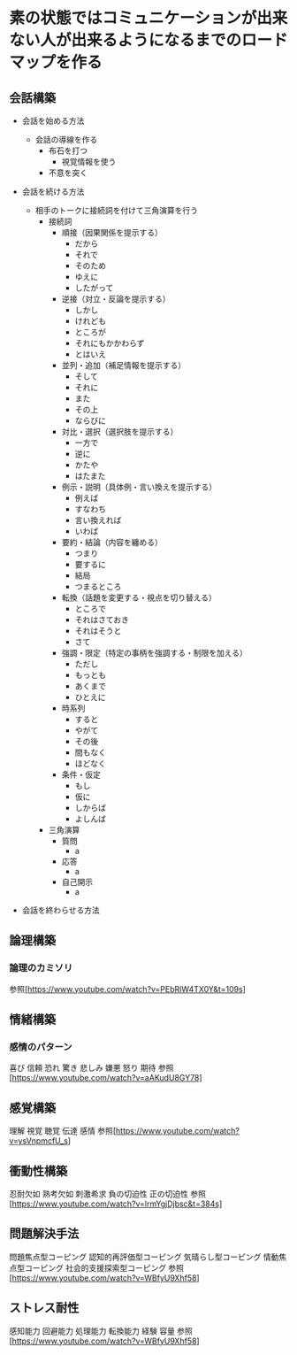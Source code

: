 # 素の状態ではコミュニケーションが出来ない人が出来るようになるまでのロードマップを作る
## 会話構築
- 会話を始める方法
    - 会話の導線を作る
        - 布石を打つ
            - 視覚情報を使う
        - 不意を突く

- 会話を続ける方法
    - 相手のトークに接続詞を付けて三角演算を行う
        - 接続詞
            - 順接（因果関係を提示する）
                - だから
                - それで
                - そのため
                - ゆえに
                - したがって
            - 逆接（対立・反論を提示する）
                - しかし
                - けれども
                - ところが
                - それにもかかわらず
                - とはいえ
            - 並列・追加（補足情報を提示する）
                - そして
                - それに
                - また
                - その上
                - ならびに
            - 対比・選択（選択肢を提示する）
                - 一方で
                - 逆に
                - かたや
                - はたまた
            - 例示・説明（具体例・言い換えを提示する）
                - 例えば
                - すなわち
                - 言い換えれば
                - いわば
            - 要約・結論（内容を纏める）
                - つまり
                - 要するに
                - 結局
                - つまるところ
            - 転換（話題を変更する・視点を切り替える）
                - ところで
                - それはさておき
                - それはそうと
                - さて
            - 強調・限定（特定の事柄を強調する・制限を加える）
                - ただし
                - もっとも
                - あくまで
                - ひとえに
            - 時系列
                - すると
                - やがて
                - その後
                - 間もなく
                - ほどなく
            - 条件・仮定
                - もし
                - 仮に
                - しからば
                - よしんば
        - 三角演算
            - 質問
                - a
            - 応答
                - a
            - 自己開示
                - a

- 会話を終わらせる方法


## 論理構築
### 論理のカミソリ
参照[https://www.youtube.com/watch?v=PEbRlW4TX0Y&t=109s]

## 情緒構築
### 感情のパターン
喜び
信頼
恐れ
驚き
悲しみ
嫌悪
怒り
期待
参照[https://www.youtube.com/watch?v=aAKudU8GY78]

## 感覚構築
理解
視覚
聴覚
伝達
感情
参照[https://www.youtube.com/watch?v=ysVnpmcfU_s]

## 衝動性構築
忍耐欠如
熟考欠如
刺激希求
負の切迫性
正の切迫性
参照[https://www.youtube.com/watch?v=lrmYgjDjbsc&t=384s]

## 問題解決手法
問題焦点型コーピング
認知的再評価型コーピング
気晴らし型コーピング
情動焦点型コーピング
社会的支援探索型コーピング
参照[https://www.youtube.com/watch?v=WBfyU9Xhf58]

## ストレス耐性
感知能力
回避能力
処理能力
転換能力
経験
容量
参照[https://www.youtube.com/watch?v=WBfyU9Xhf58]
